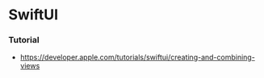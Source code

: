 # SwiftUI

### Tutorial
* https://developer.apple.com/tutorials/swiftui/creating-and-combining-views
